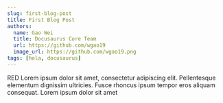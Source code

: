 ```yaml
---
slug: first-blog-post
title: First Blog Post
authors:
  name: Gao Wei
  title: Docusaurus Core Team
  url: https://github.com/wgao19
  image_url: https://github.com/wgao19.png
tags: [hola, docusaurus]
---
```


RED Lorem ipsum dolor sit amet, consectetur adipiscing elit. Pellentesque elementum dignissim ultricies. Fusce rhoncus ipsum tempor eros aliquam consequat. Lorem ipsum dolor sit amet
